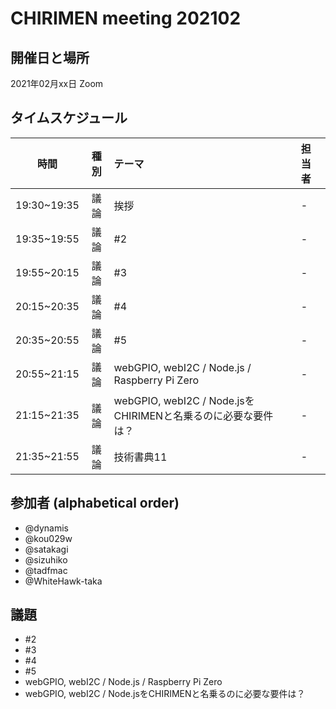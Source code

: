 # CHIRIMEN meeting 202102

## 開催日と場所
2021年02月xx日 Zoom

## タイムスケジュール
|時間|種別|テーマ|担当者|
|:----:|:----:|:----|:----|
|19:30~19:35|議論|挨拶|-|
|19:35~19:55|議論|#2|-|
|19:55~20:15|議論|#3|-|
|20:15~20:35|議論|#4|-|
|20:35~20:55|議論|#5|-|
|20:55~21:15|議論|webGPIO, webI2C / Node.js / Raspberry Pi Zero|-|
|21:15~21:35|議論|webGPIO, webI2C / Node.jsをCHIRIMENと名乗るのに必要な要件は？|-|
|21:35~21:55|議論|技術書典11|-|

## 参加者 (alphabetical order)
- @dynamis 
- @kou029w 
- @satakagi 
- @sizuhiko 
- @tadfmac 
- @WhiteHawk-taka 

## 議題
- #2
- #3 
- #4 
- #5
- webGPIO, webI2C / Node.js / Raspberry Pi Zero
- webGPIO, webI2C / Node.jsをCHIRIMENと名乗るのに必要な要件は？
